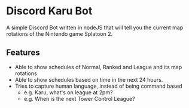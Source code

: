 # Discord Karu Bot

A simple Discord Bot written in nodeJS that will tell you the current map 
rotations of the Nintendo game Splatoon 2.

## Features
* Able to show schedules of Normal, Ranked and League and its map rotations
* Able to show schedules based on time in the next 24 hours.
* Tries to capture human language, instead of being command based
    * e.g. Karu, what's on league at 2pm?
    * e.g. When is the next Tower Control League?
